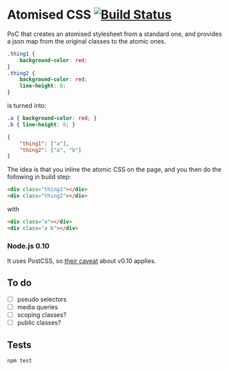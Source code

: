 # Atomised CSS [![Build Status](https://travis-ci.org/sndrs/atomised-css.svg?branch=master)](https://travis-ci.org/sndrs/atomised-css)

PoC that creates an atomised stylesheet from a standard one, and provides a json map from the original classes to the atomic ones.

```CSS
.thing1 {
    background-color: red;
}
.thing2 {
    background-color: red;
    line-height: 0;
}
```
is turned into:
```CSS
.a { background-color: red; }
.b { line-height: 0; }
```
```JSON
{
    "thing1": ["a"],
    "thing2": ["a", "b"]
}
```
The idea is that you inline the atomic CSS on the page, and you then do the following in build step:
```HTML
<div class="thing1"></div>
<div class="thing2"></div>
```
with
```HTML
<div class="a"></div>
<div class="a b"></div>
```

### Node.js 0.10
It uses PostCSS, so [their caveat](https://github.com/postcss/postcss#nodejs-010-and-the-promise-api) about v0.10 applies.

## To do
- [ ] pseudo selectors
- [ ] media queries
- [ ] scoping classes?
- [ ] public classes?

## Tests

`npm test`
